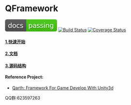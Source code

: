 # QFramework

[![Documentation Status](./docs/res/passing.svg)](http://liangxiegame.github.io/QFramework/)  [![Build Status](https://travis-ci.org/liangxiegame/QFramework.svg?branch=master)](https://travis-ci.org/liangxiegame/QFramework)
[![Coverage Status](https://coveralls.io/repos/github/liangxiegame/QFramework/badge.svg?branch=master)](https://coveralls.io/github/liangxiegame/QFramework?branch=master)

#### [1.快速开始](qframework.io)

#### [2.文档](http://liangxiegame.github.io/QFramework/)

#### [3.源码结构](./tree.md)



#### Reference Project:

* [Qarth: Framework For Game Develop With Unity3d](https://github.com/SnowCold/Qarth)




QQ群:623597263
